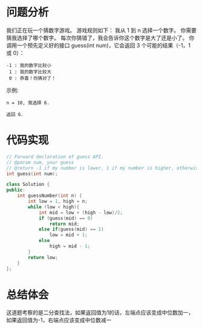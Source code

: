 # 问题分析
我们正在玩一个猜数字游戏。 游戏规则如下：
我从 1 到 n 选择一个数字。 你需要猜我选择了哪个数字。
每次你猜错了，我会告诉你这个数字是大了还是小了。
你调用一个预先定义好的接口 guess(int num)，它会返回 3 个可能的结果（-1，1 或 0）：

	-1 : 我的数字比较小
	 1 : 我的数字比较大
	 0 : 恭喜！你猜对了！
示例:

	n = 10, 我选择 6.
	
	返回 6.
# 代码实现
```C++
// Forward declaration of guess API.
// @param num, your guess
// @return -1 if my number is lower, 1 if my number is higher, otherwise return 0
int guess(int num);

class Solution {
public:
    int guessNumber(int n) {
        int low = 1, high = n;
        while (low < high){
            int mid = low + (high - low)/2;
            if (guess(mid) == 0)
                return mid;
            else if(guess(mid) == 1)
                low = mid + 1;
            else
                high = mid - 1;
        }
        return low;
    }
};
```
# 总结体会
这道题考察的是二分查找法，如果返回值为1的话，左端点应该变成中位数加一，如果返回值为-1，右端点应该变成中位数减一